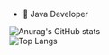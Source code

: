 
- 🌱 Java Developer

![Anurag's GitHub stats](https://github-readme-stats.vercel.app/api?username=ClaytonRochaJr&show_icons=true&theme=tokyonight)<br>
![Top Langs](https://github-readme-stats.vercel.app/api/top-langs/?username=ClaytonRochaJr&layout=compact)<br>


